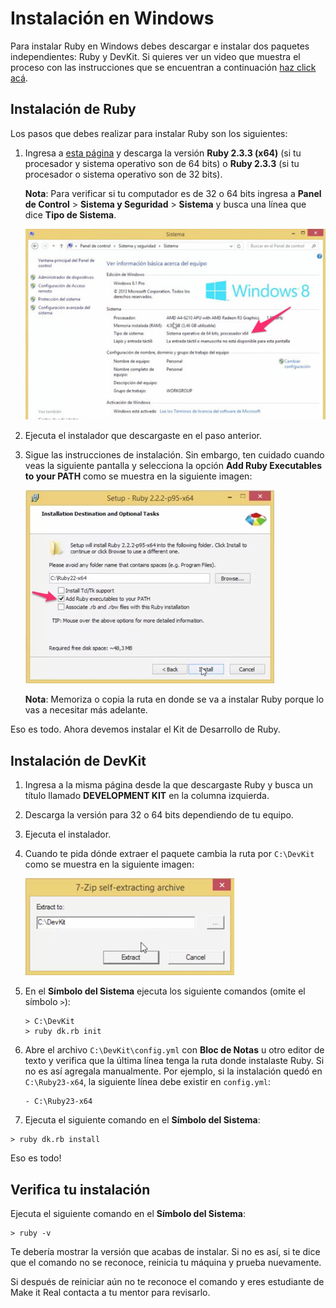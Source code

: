 # Instalación en Windows

Para instalar Ruby en Windows debes descargar e instalar dos paquetes independientes: Ruby y DevKit. Si quieres ver un video que muestra el proceso con las instrucciones que se encuentran a continuación [haz click acá](https://makeitreal.wistia.com/medias/s3dvclbol2).

## Instalación de Ruby

Los pasos que debes realizar para instalar Ruby son los siguientes:

1. Ingresa a [esta página](https://rubyinstaller.org/downloads/) y descarga la versión **Ruby 2.3.3 (x64)** (si tu procesador y sistema operativo son de 64 bits) o **Ruby 2.3.3** (si tu procesador o sistema operativo son de 32 bits).

   **Nota**: Para verificar si tu computador es de 32 o 64 bits ingresa a **Panel de Control** > **Sistema y Seguridad** > **Sistema** y busca una línea que dice **Tipo de Sistema**.

   ![Tipo de Sistema](images/windows-system.jpg)

2. Ejecuta el instalador que descargaste en el paso anterior.

3. Sigue las instrucciones de instalación. Sin embargo, ten cuidado cuando veas la siguiente pantalla y selecciona la opción **Add Ruby Executables to your PATH** como se muestra en la siguiente imagen:

   ![Instalador Ruby](images/windows-ruby-path.jpg)

   **Nota**: Memoriza o copia la ruta en donde se va a instalar Ruby porque lo vas a necesitar más adelante.

Eso es todo. Ahora devemos instalar el Kit de Desarrollo de Ruby.

## Instalación de DevKit

1. Ingresa a la misma página desde la que descargaste Ruby y busca un título llamado **DEVELOPMENT KIT** en la columna izquierda.

2. Descarga la versión para 32 o 64 bits dependiendo de tu equipo.

3. Ejecuta el instalador.

4. Cuando te pida dónde extraer el paquete cambia la ruta por `C:\DevKit` como se muestra en la siguiente imagen:

   ![Ruta DevKit](images/extract-devkit.jpg)

5. En el **Símbolo del Sistema** ejecuta los siguiente comandos (omite el símbolo `>`):

   ```
   > C:\DevKit
   > ruby dk.rb init
   ```

6. Abre el archivo `C:\DevKit\config.yml` con **Bloc de Notas** u otro editor de texto y verifica que la última línea tenga la ruta donde instalaste Ruby. Si no es así agregala manualmente. Por ejemplo, si la instalación quedó en `C:\Ruby23-x64`, la siguiente línea debe existir en `config.yml`:

   ```
   - C:\Ruby23-x64
   ```

7. Ejecuta el siguiente comando en el **Símbolo del Sistema**:

  ```
  > ruby dk.rb install
  ```

Eso es todo!

## Verifica tu instalación

Ejecuta el siguiente comando en el **Símbolo del Sistema**:

```
> ruby -v
```

Te debería mostrar la versión que acabas de instalar. Si no es así, si te dice que el comando no se reconoce, reinicia tu máquina y prueba nuevamente.

Si después de reiniciar aún no te reconoce el comando y eres estudiante de Make it Real contacta a tu mentor para revisarlo.
